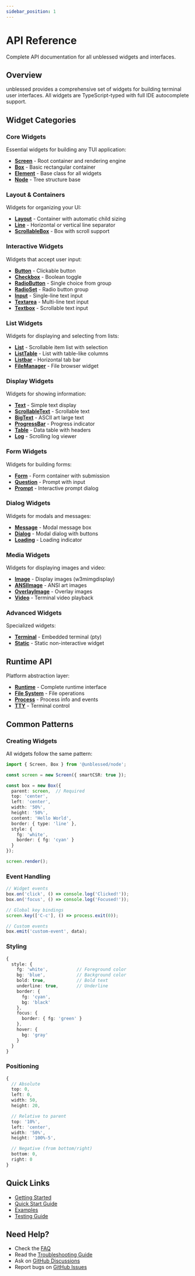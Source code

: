 ```yaml
---
sidebar_position: 1
---
```


# API Reference

Complete API documentation for all unblessed widgets and interfaces.

## Overview

unblessed provides a comprehensive set of widgets for building terminal user interfaces. All widgets are TypeScript-typed with full IDE autocomplete support.

## Widget Categories

### Core Widgets

Essential widgets for building any TUI application:

- **[Screen](/docs/api/generated/widgets.screen.Class.Screen)** - Root container and rendering engine
- **[Box](/docs/api/generated/widgets.box.Class.Box)** - Basic rectangular container
- **[Element](/docs/api/generated/widgets.element.Class.Element)** - Base class for all widgets
- **[Node](/docs/api/generated/widgets.node.Class.Node)** - Tree structure base

### Layout & Containers

Widgets for organizing your UI:

- **[Layout](/docs/api/generated/widgets.layout.Class.Layout)** - Container with automatic child sizing
- **[Line](/docs/api/generated/widgets.line.Class.Line)** - Horizontal or vertical line separator
- **[ScrollableBox](/docs/api/generated/widgets.scrollablebox.Class.ScrollableBox)** - Box with scroll support

### Interactive Widgets

Widgets that accept user input:

- **[Button](/docs/api/generated/widgets.button.Class.Button)** - Clickable button
- **[Checkbox](/docs/api/generated/widgets.checkbox.Class.Checkbox)** - Boolean toggle
- **[RadioButton](/docs/api/generated/widgets.radiobutton.Class.RadioButton)** - Single choice from group
- **[RadioSet](/docs/api/generated/widgets.radioset.Class.RadioSet)** - Radio button group
- **[Input](/docs/api/generated/widgets.input.Class.Input)** - Single-line text input
- **[Textarea](/docs/api/generated/widgets.textarea.Class.Textarea)** - Multi-line text input
- **[Textbox](/docs/api/generated/widgets.textbox.Class.Textbox)** - Scrollable text input

### List Widgets

Widgets for displaying and selecting from lists:

- **[List](/docs/api/generated/widgets.list.Class.List)** - Scrollable item list with selection
- **[ListTable](/docs/api/generated/widgets.listtable.Class.ListTable)** - List with table-like columns
- **[Listbar](/docs/api/generated/widgets.listbar.Class.Listbar)** - Horizontal tab bar
- **[FileManager](/docs/api/generated/widgets.filemanager.Class.FileManager)** - File browser widget

### Display Widgets

Widgets for showing information:

- **[Text](/docs/api/generated/widgets.text.Class.Text)** - Simple text display
- **[ScrollableText](/docs/api/generated/widgets.scrollabletext.Class.ScrollableText)** - Scrollable text
- **[BigText](/docs/api/generated/widgets.bigtext.Class.BigText)** - ASCII art large text
- **[ProgressBar](/docs/api/generated/widgets.progressbar.Class.ProgressBar)** - Progress indicator
- **[Table](/docs/api/generated/widgets.table.Class.Table)** - Data table with headers
- **[Log](/docs/api/generated/widgets.log.Class.Log)** - Scrolling log viewer

### Form Widgets

Widgets for building forms:

- **[Form](/docs/api/generated/widgets.form.Class.Form)** - Form container with submission
- **[Question](/docs/api/generated/widgets.question.Class.Question)** - Prompt with input
- **[Prompt](/docs/api/generated/widgets.prompt.Class.Prompt)** - Interactive prompt dialog

### Dialog Widgets

Widgets for modals and messages:

- **[Message](/docs/api/generated/widgets.message.Class.Message)** - Modal message box
- **[Dialog](/docs/api/generated/widgets.dialog.Class.Dialog)** - Modal dialog with buttons
- **[Loading](/docs/api/generated/widgets.loading.Class.Loading)** - Loading indicator

### Media Widgets

Widgets for displaying images and video:

- **[Image](/docs/api/generated/widgets.image.Class.Image)** - Display images (w3mimgdisplay)
- **[ANSIImage](/docs/api/generated/widgets.ansiimage.Class.ANSIImage)** - ANSI art images
- **[OverlayImage](/docs/api/generated/widgets.overlayimage.Class.OverlayImage)** - Overlay images
- **[Video](/docs/api/generated/widgets.video.Class.Video)** - Terminal video playback

### Advanced Widgets

Specialized widgets:

- **[Terminal](/docs/api/generated/widgets.terminal.Class.Terminal)** - Embedded terminal (pty)
- **[Static](/docs/api/generated/widgets.static.Class.Static)** - Static non-interactive widget

## Runtime API

Platform abstraction layer:

- **[Runtime](/docs/api/generated/runtime.Interface.Runtime)** - Complete runtime interface
- **[File System](/docs/api/generated/runtime.Interface.FileSystemAPI)** - File operations
- **[Process](/docs/api/generated/runtime.Interface.ProcessAPI)** - Process info and events
- **[TTY](/docs/api/generated/runtime.Interface.TtyAPI)** - Terminal control

## Common Patterns

### Creating Widgets

All widgets follow the same pattern:

```typescript
import { Screen, Box } from '@unblessed/node';

const screen = new Screen({ smartCSR: true });

const box = new Box({
  parent: screen,  // Required
  top: 'center',
  left: 'center',
  width: '50%',
  height: '50%',
  content: 'Hello World',
  border: { type: 'line' },
  style: {
    fg: 'white',
    border: { fg: 'cyan' }
  }
});

screen.render();
```

### Event Handling

```typescript
// Widget events
box.on('click', () => console.log('Clicked!'));
box.on('focus', () => console.log('Focused!'));

// Global key bindings
screen.key(['C-c'], () => process.exit(0));

// Custom events
box.emit('custom-event', data);
```

### Styling

```typescript
{
  style: {
    fg: 'white',           // Foreground color
    bg: 'blue',            // Background color
    bold: true,            // Bold text
    underline: true,       // Underline
    border: {
      fg: 'cyan',
      bg: 'black'
    },
    focus: {
      border: { fg: 'green' }
    },
    hover: {
      bg: 'gray'
    }
  }
}
```

### Positioning

```typescript
{
  // Absolute
  top: 0,
  left: 0,
  width: 50,
  height: 20,

  // Relative to parent
  top: '10%',
  left: 'center',
  width: '50%',
  height: '100%-5',

  // Negative (from bottom/right)
  bottom: 0,
  right: 0
}
```

## Quick Links

- [Getting Started](/docs/getting-started/introduction)
- [Quick Start Guide](/docs/getting-started/quick-start)
- [Examples](/docs/examples/getting-started/simple-box)
- [Testing Guide](/docs/advanced/testing)

## Need Help?

- Check the [FAQ](/docs/faq)
- Read the [Troubleshooting Guide](/docs/advanced/troubleshooting)
- Ask on [GitHub Discussions](https://github.com/vdeantoni/unblessed/discussions)
- Report bugs on [GitHub Issues](https://github.com/vdeantoni/unblessed/issues)
